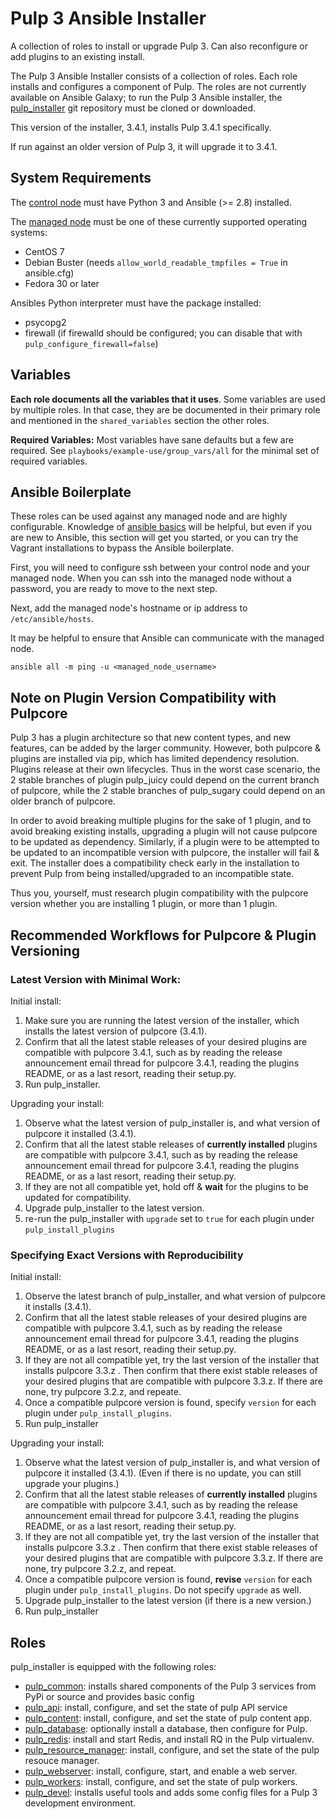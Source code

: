 Pulp 3 Ansible Installer
========================

A collection of roles to install or upgrade Pulp 3. Can also reconfigure or add plugins to an existing install.

The Pulp 3 Ansible Installer consists of a collection of roles. Each role installs and configures a
component of Pulp. The roles are not currently available on Ansible Galaxy; to run the Pulp 3
Ansible installer, the [pulp_installer](https://github.com/pulp/pulp_installer) git repository must
be cloned or downloaded.

This version of the installer, 3.4.1, installs Pulp 3.4.1 specifically.

If run against an older version of Pulp 3, it will upgrade it to 3.4.1.

System Requirements
-------------------

The [control node](https://docs.ansible.com/ansible/2.5/network/getting_started/basic_concepts.html#control-node)
must have Python 3 and Ansible (>= 2.8) installed.

The [managed node](https://docs.ansible.com/ansible/2.5/network/getting_started/basic_concepts.html#managed-nodes)
must be one of these currently supported operating systems:
* CentOS 7
* Debian Buster (needs `allow_world_readable_tmpfiles = True` in ansible.cfg)
* Fedora 30 or later

Ansibles Python interpreter must have the package installed:
* psycopg2
* firewall (if firewalld should be configured; you can disable that with `pulp_configure_firewall=false`)

Variables
---------

**Each role documents all the variables that it uses**. Some variables are
used by multiple roles. In that case, they are be documented in their primary role and mentioned in
the `shared_variables` section the other roles.

**Required Variables:**
Most variables have sane defaults but a few are required. See ``playbooks/example-use/group_vars/all`` for
the minimal set of required variables.


Ansible Boilerplate
-------------------

These roles can be used against any managed node and are highly configurable.  Knowledge of
[ansible basics](https://docs.ansible.com/ansible/2.5/user_guide/intro_getting_started.html) will
be helpful, but even if you are new to Ansible, this section will get you started, or you can try
the Vagrant installations to bypass the Ansible boilerplate.

First, you will need to configure ssh between your control node and your managed node. When you can
ssh into the managed node without a password, you are ready to move to the next step.

Next, add the managed node's hostname or ip address to `/etc/ansible/hosts`.

It may be helpful to ensure that Ansible can communicate with the managed node.

```
ansible all -m ping -u <managed_node_username>
```

Note on Plugin Version Compatibility with Pulpcore
--------------------------------------------------

Pulp 3 has a plugin architecture so that new content types, and new features, can be added by the
larger community. However, both pulpcore & plugins are installed via pip, which has limited
dependency resolution. Plugins release at their own lifecycles. Thus in the worst case scenario, the
2 stable branches of plugin pulp_juicy could depend on the current branch of pulpcore, while the 2
stable branches of pulp_sugary could depend on an older branch of pulpcore.

In order to avoid breaking multiple plugins for the sake of 1 plugin, and to avoid breaking existing
installs, upgrading a plugin will not cause pulpcore to be updated as dependency. Similarly, if a
plugin were to be attempted to be updated to an incompatible version with pulpcore, the installer
will fail & exit. The installer does a compatibility check early in the installation to prevent Pulp
from being installed/upgraded to an incompatible state.

Thus you, yourself, must research plugin compatibility with the pulpcore version whether you are
installing 1 plugin, or more than 1 plugin.

Recommended Workflows for Pulpcore & Plugin Versioning
------------------------------------------------------

### Latest Version with Minimal Work:

Initial install:

1. Make sure you are running the latest version of the installer, which installs the latest version
   of pulpcore (3.4.1).
1. Confirm that all the latest stable releases of your desired plugins are compatible with pulpcore
   3.4.1, such as by reading the release announcement email thread for pulpcore 3.4.1, reading the
plugins README, or as a last resort, reading their setup.py.
1. Run pulp_installer.

Upgrading your install:

1. Observe what the latest version of pulp_installer is, and what version of pulpcore it installed
   (3.4.1).
1. Confirm that all the latest stable releases of **currently installed** plugins are compatible
   with pulpcore 3.4.1, such as by reading the release announcement email thread for pulpcore 3.4.1,
reading the plugins README, or as a last resort, reading their setup.py.
1. If they are not all compatible yet, hold off & **wait** for the plugins to be updated for
   compatibility.
1. Upgrade pulp_installer to the latest version.
1. re-run the pulp_installer with `upgrade` set to `true` for each plugin under
   `pulp_install_plugins`

### Specifying Exact Versions with Reproducibility

Initial install:

1. Observe the latest branch of pulp_installer, and what version of pulpcore it installs (3.4.1).
1. Confirm that all the latest stable releases of your desired plugins are compatible with pulpcore
   3.4.1, such as by reading the release announcement email thread for pulpcore 3.4.1, reading the
plugins README, or as a last resort, reading their setup.py.
1. If they are not all compatible yet, try the last version of the installer that installs pulpcore
   3.3.z . Then confirm that there exist stable releases of your desired plugins that are compatible
with pulpcore 3.3.z. If there are none, try pulpcore 3.2.z, and repeate.
1. Once a compatible pulpcore version is found, specify `version` for each plugin under
   `pulp_install_plugins`.
1. Run pulp_installer

Upgrading your install:

1. Observe what the latest version of pulp_installer is, and what version of pulpcore it installed
   (3.4.1). (Even if there is no update, you can still upgrade your plugins.)
1. Confirm that all the latest stable releases of **currently installed** plugins are compatible
   with pulpcore 3.4.1, such as by reading the release announcement email thread for pulpcore 3.4.1,
reading the plugins README, or as a last resort, reading their setup.py.
1. If they are not all compatible yet, try the last version of the installer that installs pulpcore
   3.3.z . Then confirm that there exist stable releases of your desired plugins that are compatible
with pulpcore 3.3.z. If there are none, try pulpcore 3.2.z, and repeat.
1. Once a compatible pulpcore version is found, **revise** `version` for each plugin under
   `pulp_install_plugins`. Do not specify `upgrade` as well.
1. Upgrade pulp_installer to the latest version (if there is a new version.)
1. Run pulp_installer

Roles
-----

pulp_installer is equipped with the following roles:

- [pulp_common](roles/pulp_common): installs shared components of the Pulp 3 services from PyPi or source and provides basic config
- [pulp_api](roles/pulp_api): install, configure, and set the state of pulp API service
- [pulp_content](roles/pulp_content): install, configure, and set the state of pulp content app.
- [pulp_database](roles/pulp_database): optionally install a database, then configure for Pulp.
- [pulp_redis](roles/pulp_redis): install and start Redis, and install RQ in the Pulp virtualenv.
- [pulp_resource_manager](roles/pulp_resource_manager): install, configure, and set the state of the pulp resouce manager.
- [pulp_webserver](roles/pulp_webserver): install, configure, start, and enable a web server.
- [pulp_workers](roles/pulp_workers): install, configure, and set the state of pulp workers.
- [pulp_devel](roles/pulp_devel): installs useful tools and adds some config files for a Pulp 3 development environment.
